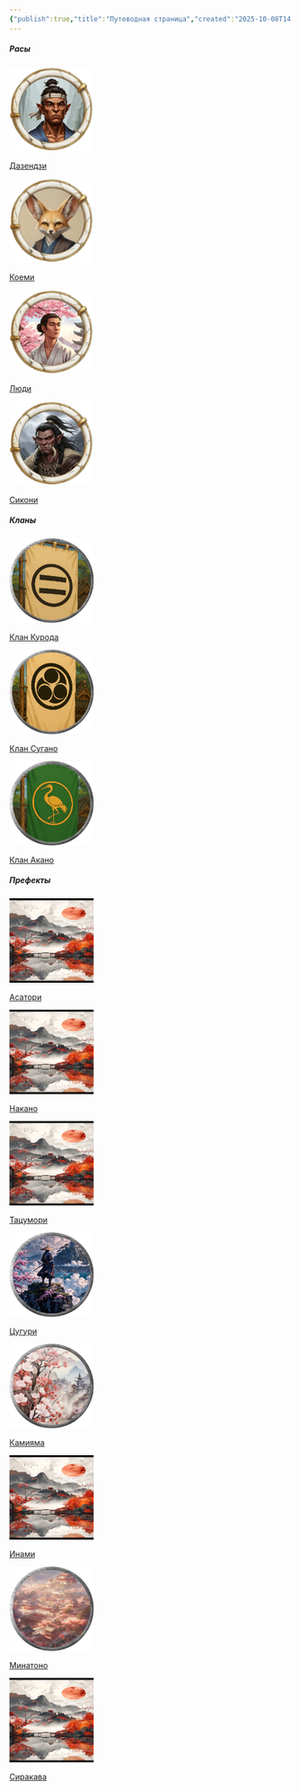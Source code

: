 ```yaml
---
{"publish":true,"title":"Путеводная страница","created":"2025-10-08T14:36:17.942+02:00","modified":"2025-10-26T23:32:54.649+01:00","published":"2025-10-26T23:32:54.649+01:00","tags":["Классы","Расы"],"cssclasses":""}
---
```



##### Расы
<div class="way-card-container"><a class="card internal-link" href="Расы/Дазендзи.md"><div class="way-card"><img style="width: 150px; height: 150px;" alt="Дазендзи" src="_Assets/heroictoken_dajen.png" /><div class="way-card-content"><p>Дазендзи</p></div></div></a><a class="card internal-link" href="Расы/Коеми.md"><div class="way-card"><img style="width: 150px; height: 150px;" alt="Коеми" src="_Assets/heroictoken.png" /><div class="way-card-content"><p>Коеми</p></div></div></a><a class="card internal-link" href="Расы/Люди.md"><div class="way-card"><img style="width: 150px; height: 150px;" alt="Люди" src="_Assets/heroictoken_human.png" /><div class="way-card-content"><p>Люди</p></div></div></a><a class="card internal-link" href="Расы/Сикони.md"><div class="way-card"><img style="width: 150px; height: 150px;" alt="Сикони" src="_Assets/heroictoken_warior.png" /><div class="way-card-content"><p>Сикони</p></div></div></a></div>

##### Кланы
<div class="way-card-container"><a class="card internal-link" href="Политическая и территориальная информация/Кланы/Клан Курода.md"><div class="way-card"><img style="width: 150px; height: 150px;" alt="Клан Курода" src="_Assets/flag token.png" /><div class="way-card-content"><p>Клан Курода</p></div></div></a><a class="card internal-link" href="Политическая и территориальная информация/Кланы/Клан Сугано.md"><div class="way-card"><img style="width: 150px; height: 150px;" alt="Клан Сугано" src="_Assets/flag token_1.png" /><div class="way-card-content"><p>Клан Сугано</p></div></div></a><a class="card internal-link" href="Политическая и территориальная информация/Кланы/Клан Акано.md"><div class="way-card"><img style="width: 150px; height: 150px;" alt="Клан Акано" src="_Assets/flag token_3.png" /><div class="way-card-content"><p>Клан Акано</p></div></div></a></div>

##### Префекты
<div class="way-card-container"><a class="card internal-link" href="Политическая и территориальная информация/Префектуры/Асатори.md"><div class="way-card"><img style="width: 150px; height: 150px;" alt="Асатори" src="_Assets/2932b925c76ef2020cf896fd89d71a5a.jpg" /><div class="way-card-content"><p>Асатори</p></div></div></a><a class="card internal-link" href="Политическая и территориальная информация/Префектуры/Накано.md"><div class="way-card"><img style="width: 150px; height: 150px;" alt="Накано" src="_Assets/2932b925c76ef2020cf896fd89d71a5a.jpg" /><div class="way-card-content"><p>Накано</p></div></div></a><a class="card internal-link" href="Политическая и территориальная информация/Префектуры/Тацумори.md"><div class="way-card"><img style="width: 150px; height: 150px;" alt="Тацумори" src="_Assets/2932b925c76ef2020cf896fd89d71a5a.jpg" /><div class="way-card-content"><p>Тацумори</p></div></div></a><a class="card internal-link" href="Политическая и территориальная информация/Префектуры/Цугури.md"><div class="way-card"><img style="width: 150px; height: 150px;" alt="Цугури" src="_Assets\Land_token_2.png" /><div class="way-card-content"><p>Цугури</p></div></div></a><a class="card internal-link" href="Политическая и территориальная информация/Префектуры/Камияма.md"><div class="way-card"><img style="width: 150px; height: 150px;" alt="Камияма" src="_Assets/Land_token_3.png" /><div class="way-card-content"><p>Камияма</p></div></div></a><a class="card internal-link" href="Политическая и территориальная информация/Префектуры/Инами.md"><div class="way-card"><img style="width: 150px; height: 150px;" alt="Инами" src="_Assets/2932b925c76ef2020cf896fd89d71a5a.jpg" /><div class="way-card-content"><p>Инами</p></div></div></a><a class="card internal-link" href="Политическая и территориальная информация/Префектуры/Минатоно.md"><div class="way-card"><img style="width: 150px; height: 150px;" alt="Минатоно" src="_Assets/Land_token_4.png" /><div class="way-card-content"><p>Минатоно</p></div></div></a><a class="card internal-link" href="Политическая и территориальная информация/Префектуры/Сиракава.md"><div class="way-card"><img style="width: 150px; height: 150px;" alt="Сиракава" src="_Assets/2932b925c76ef2020cf896fd89d71a5a.jpg" /><div class="way-card-content"><p>Сиракава</p></div></div></a></div>